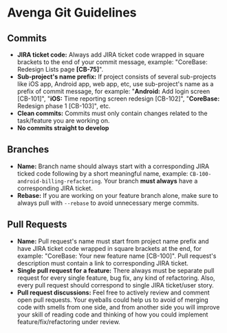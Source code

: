 # Avenga Git Guidelines

## Commits
* **JIRA ticket code:** Always add JIRA ticket code wrapped in square brackets to the end of your commit message, example: "CoreBase: Redesign Lists page **[CB-75]**".
* **Sub-project's name prefix:** If project consists of several sub-projects like iOS app, Android app, web app, etc, use sub-project's name as a prefix of commit message, for example: "**Android:** Add login screen [CB-101]", "**iOS:** Time reporting screen redesign [CB-102]", "**CoreBase:** Redesign phase 1 [CB-103]", etc.
* **Clean commits:** Commits must only contain changes related to the task/feature you are working on.
* **No commits straight to develop**

## Branches
* **Name:** Branch name should always start with a corresponding JIRA ticked code following by a short meaningful name, example: `CB-100-android-billing-refactoring`. Your branch **must always** have a corresponding JIRA ticket.
* **Rebase:** If you are working on your feature branch alone, make sure to always pull with `--rebase` to avoid unnecessary merge commits.

## Pull Requests
* **Name:** Pull request's name must start from project name prefix and have JIRA ticket code wrapped in square brackets at the end, for example: "CoreBase: Your new feature name [CB-100]". Pull request's description must contain a link to corresponding JIRA ticket.
* **Single pull request for a feature:** There always must be separate pull request for every single feature, bug fix, any kind of refactoring. Also, every pull request should correspond to single JIRA ticket/user story.
* **Pull request discussions:** Feel free to actively review and comment open pull requests. Your eyeballs could help us to avoid of merging code with smells from one side, and from another side you will improve your skill of reading code and thinking of how you could implement feature/fix/refactoring under review.
